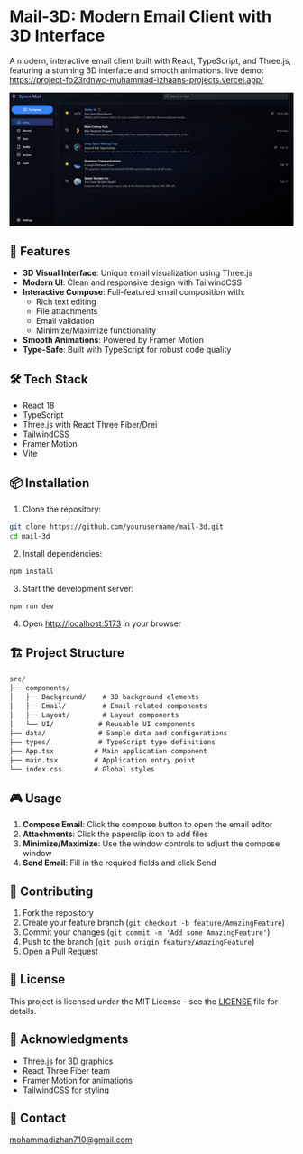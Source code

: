# Mail-3D: Modern Email Client with 3D Interface

A modern, interactive email client built with React, TypeScript, and Three.js, featuring a stunning 3D interface and smooth animations.
live demo: https://project-fo23rdnwc-muhammad-izhaans-projects.vercel.app/

![Mail-3D Interface](screenshot.png)

## 🚀 Features

- **3D Visual Interface**: Unique email visualization using Three.js
- **Modern UI**: Clean and responsive design with TailwindCSS
- **Interactive Compose**: Full-featured email composition with:
  - Rich text editing
  - File attachments
  - Email validation
  - Minimize/Maximize functionality
- **Smooth Animations**: Powered by Framer Motion
- **Type-Safe**: Built with TypeScript for robust code quality

## 🛠️ Tech Stack

- React 18
- TypeScript
- Three.js with React Three Fiber/Drei
- TailwindCSS
- Framer Motion
- Vite

## 📦 Installation

1. Clone the repository:
```bash
git clone https://github.com/yourusername/mail-3d.git
cd mail-3d
```

2. Install dependencies:
```bash
npm install
```

3. Start the development server:
```bash
npm run dev
```

4. Open [http://localhost:5173](http://localhost:5173) in your browser

## 🏗️ Project Structure

```
src/
├── components/
│   ├── Background/    # 3D background elements
│   ├── Email/         # Email-related components
│   ├── Layout/        # Layout components
│   └── UI/           # Reusable UI components
├── data/             # Sample data and configurations
├── types/            # TypeScript type definitions
├── App.tsx          # Main application component
├── main.tsx         # Application entry point
└── index.css        # Global styles
```

## 🎮 Usage

1. **Compose Email**: Click the compose button to open the email editor
2. **Attachments**: Click the paperclip icon to add files
3. **Minimize/Maximize**: Use the window controls to adjust the compose window
4. **Send Email**: Fill in the required fields and click Send

## 🤝 Contributing

1. Fork the repository
2. Create your feature branch (`git checkout -b feature/AmazingFeature`)
3. Commit your changes (`git commit -m 'Add some AmazingFeature'`)
4. Push to the branch (`git push origin feature/AmazingFeature`)
5. Open a Pull Request

## 📝 License

This project is licensed under the MIT License - see the [LICENSE](LICENSE) file for details.

## 🙏 Acknowledgments

- Three.js for 3D graphics
- React Three Fiber team
- Framer Motion for animations
- TailwindCSS for styling

## 📧 Contact

mohammadizhan710@gmail.com

